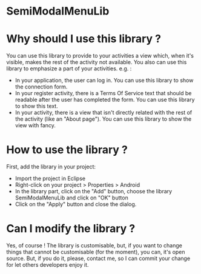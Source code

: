 SemiModalMenuLib
================

# Why should I use this library ?
You can use this library to provide to your activities a view which, when it's visible, makes the rest of the activity not available.
You also can use this library to emphasize a part of your activities.
e.g. : 
* In your application, the user can log in. You can use this library to show the connection form.
* In your register activity, there is a Terms Of Service text that should be readable after the user has completed the form. You can use this library to show this text.
* In your activity, there is a view that isn't directly related with the rest of the activity (like an "About page"). You can use this library to show the view with fancy.

# How to use the library ?
First, add the library in your project:
* Import the project in Eclipse
* Right-click on your project > Properties > Android
* In the library part, click on the "Add" button, choose the library SemiModalMenuLib and click on "OK" button
* Click on the "Apply" button and close the dialog.

# Can I modify the library ?
Yes, of course !
The library is customisable, but, if you want to change things that cannot be customisable (for the moment), you can, it's open source. But, if you do it, please, contact me, so I can commit your change for let others developers enjoy it.
